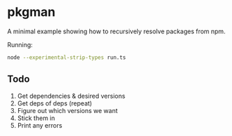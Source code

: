 # pkgman

A minimal example showing how to recursively resolve packages from npm.

Running:

```sh
node --experimental-strip-types run.ts
```

## Todo

1. Get dependencies & desired versions
2. Get deps of deps (repeat)
3. Figure out which versions we want
4. Stick them in
5. Print any errors
